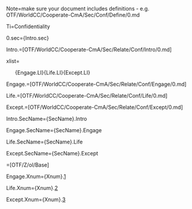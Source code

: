 Note=make sure your document includes definitions - e.g. OTF/WorldCC/Cooperate-CmA/Sec/Conf/Define/0.md

Ti=Confidentiality

0.sec={Intro.sec}

Intro.=[OTF/WorldCC/Cooperate-CmA/Sec/Relate/Conf/Intro/0.md]

xlist=<ol>{Engage.LI}{Life.LI}{Except.LI}</ol>

Engage.=[OTF/WorldCC/Cooperate-CmA/Sec/Relate/Conf/Engage/0.md]

Life.=[OTF/WorldCC/Cooperate-CmA/Sec/Relate/Conf/Life/0.md]

Except.=[OTF/WorldCC/Cooperate-CmA/Sec/Relate/Conf/Except/0.md]

Intro.SecName={SecName}.Intro

Engage.SecName={SecName}.Engage

Life.SecName={SecName}.Life

Except.SecName={SecName}.Except

=[OTF/Z/ol/Base]

Engage.Xnum={Xnum}.<a href="#Conf.Engage.Sec" class="xref">1</a>

Life.Xnum={Xnum}.<a href="#Conf.Life.Sec" class="xref">2</a>

Except.Xnum={Xnum}.<a href="#Conf.Except.Sec" class="xref">3</a>
